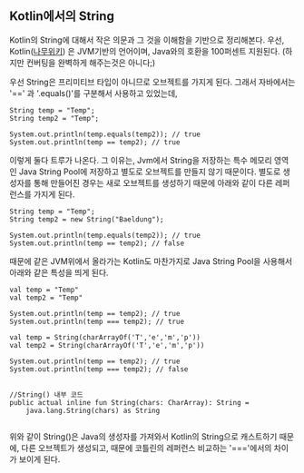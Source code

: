 ## Kotlin에서의 String


Kotlin의 String에 대해서 작은 의문과 그 것을 이해함을 기반으로 정리해본다. 우선, Kotlin([나무위키](https://namu.wiki/w/Kotlin)) 은 JVM기반의 언어이며, Java와의 호환을 100퍼센트 지원된다. (하지만 컨버팅을 완벽하게 해주는것은 아니다;)

우선 String은 프리미티브 타입이 아니므로 오브젝트를 가지게 된다. 그래서 자바에서는 '==' 과 '.equals()'를 구분해서 사용하고 있었는데, 

```
String temp = "Temp";
String temp2 = "Temp";

System.out.println(temp.equals(temp2)); // true
System.out.println(temp == temp2); // true
```

이렇게 둘다 트루가 나온다. 그 이유는, Jvm에서 String을 저장하는 특수 메모리 영역인 Java String Pool에 저장하고 별도로 오브젝트를 만들지 않기 때문이다. 별도로 생성자를 통해 만들어진 경우는 새로 오브젝트를 생성하기 때문에 아래와 같이 다른 레퍼런스를 가지게 된다.


```
String temp = "Temp";
String temp2 = new String("Baeldung");

System.out.println(temp.equals(temp2)); // true
System.out.println(temp == temp2); // false

```

때문에 같은 JVM위에서 올라가는 Kotlin도 마찬가지로 Java String Pool을 사용해서 아래와 같은 특성을 띄게 된다.

```
val temp = "Temp"
val temp2 = "Temp"

System.out.println(temp == temp2); // true
System.out.println(temp === temp2); // true

val temp = String(charArrayOf('T','e','m','p'))
val temp2 = String(charArrayOf('T','e','m','p'))

System.out.println(temp == temp2); // true
System.out.println(temp === temp2); // false


//String() 내부 코드
public actual inline fun String(chars: CharArray): String =
    java.lang.String(chars) as String
    
```

위와 같이 String()은 Java의 생성자를 가져와서 Kotlin의 String으로 캐스트하기 때문에, 다른 오브젝트가 생성되고, 때문에 코틀린의 레퍼런스 비교하는 '==='에서의 차이가 보이게 된다.
